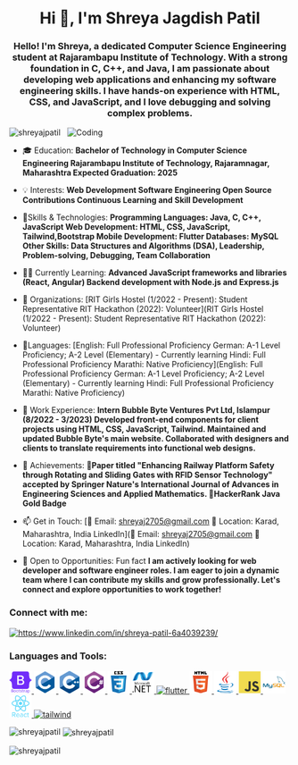 <h1 align="center">Hi 👋, I'm Shreya Jagdish Patil</h1>
<h3 align="center">Hello! I'm Shreya, a dedicated Computer Science Engineering student at Rajarambapu Institute of Technology. With a strong foundation in C, C++, and Java, I am passionate about developing web applications and enhancing my software engineering skills. I have hands-on experience with HTML, CSS, and JavaScript, and I love debugging and solving complex problems.</h3>
<img align="right" alt="Coding" width="400" src="https://github.com/Aamiiira/Aamiiira">

<p align="left"> <img src="https://komarev.com/ghpvc/?username=shreyajpatil&label=Profile%20views&color=0e75b6&style=flat" alt="shreyajpatil" /> </p>

- 🎓 Education: **Bachelor of Technology in Computer Science Engineering Rajarambapu Institute of Technology, Rajaramnagar, Maharashtra Expected Graduation: 2025**

- 💡 Interests: **Web Development Software Engineering Open Source Contributions Continuous Learning and Skill Development**

- 🔭Skills & Technologies: **Programming Languages: Java, C, C++, JavaScript Web Development: HTML, CSS, JavaScript, Tailwind,Bootstrap Mobile Development: Flutter Databases: MySQL Other Skills: Data Structures and Algorithms (DSA), Leadership, Problem-solving, Debugging, Team Collaboration**

- 👨‍💻 Currently Learning: **Advanced JavaScript frameworks and libraries (React, Angular) Backend development with Node.js and Express.js**

- 🤝 Organizations: [RIT Girls Hostel (1/2022 - Present): Student Representative RIT Hackathon (2022): Volunteer](RIT Girls Hostel (1/2022 - Present): Student Representative RIT Hackathon (2022): Volunteer)

- 🌟Languages: [English: Full Professional Proficiency German: A-1 Level Proficiency; A-2 Level (Elementary) - Currently learning Hindi: Full Professional Proficiency Marathi: Native Proficiency](English: Full Professional Proficiency German: A-1 Level Proficiency; A-2 Level (Elementary) - Currently learning Hindi: Full Professional Proficiency Marathi: Native Proficiency)

- 💼 Work Experience: **Intern Bubble Byte Ventures Pvt Ltd, Islampur (8/2022 - 3/2023) Developed front-end components for client projects using HTML, CSS, JavaScript, Tailwind. Maintained and updated Bubble Byte's main website. Collaborated with designers and clients to translate requirements into functional web designs.**

- 🌟 Achievements: **Paper titled "Enhancing Railway Platform Safety through Rotating and Sliding Gates with RFID Sensor Technology" accepted by Springer Nature's International Journal of Advances in Engineering Sciences and Applied Mathematics. HackerRank Java Gold Badge**

- 📫 Get in Touch: [📧 Email: shreyaj2705@gmail.com 📍 Location: Karad, Maharashtra, India LinkedIn](📧 Email: shreyaj2705@gmail.com 📍 Location: Karad, Maharashtra, India LinkedIn)

- 🤝 Open to Opportunities: Fun fact **I am actively looking for web developer and software engineer roles. I am eager to join a dynamic team where I can contribute my skills and grow professionally. Let's connect and explore opportunities to work together!**

<h3 align="left">Connect with me:</h3>
<p align="left">
<a href="https://linkedin.com/in/https://www.linkedin.com/in/shreya-patil-6a4039239/" target="blank"><img align="center" src="https://raw.githubusercontent.com/rahuldkjain/github-profile-readme-generator/master/src/images/icons/Social/linked-in-alt.svg" alt="https://www.linkedin.com/in/shreya-patil-6a4039239/" height="30" width="40" /></a>
</p>

<h3 align="left">Languages and Tools:</h3>
<p align="left"> <a href="https://getbootstrap.com" target="_blank" rel="noreferrer"> <img src="https://raw.githubusercontent.com/devicons/devicon/master/icons/bootstrap/bootstrap-plain-wordmark.svg" alt="bootstrap" width="40" height="40"/> </a> <a href="https://www.cprogramming.com/" target="_blank" rel="noreferrer"> <img src="https://raw.githubusercontent.com/devicons/devicon/master/icons/c/c-original.svg" alt="c" width="40" height="40"/> </a> <a href="https://www.w3schools.com/cpp/" target="_blank" rel="noreferrer"> <img src="https://raw.githubusercontent.com/devicons/devicon/master/icons/cplusplus/cplusplus-original.svg" alt="cplusplus" width="40" height="40"/> </a> <a href="https://www.w3schools.com/cs/" target="_blank" rel="noreferrer"> <img src="https://raw.githubusercontent.com/devicons/devicon/master/icons/csharp/csharp-original.svg" alt="csharp" width="40" height="40"/> </a> <a href="https://www.w3schools.com/css/" target="_blank" rel="noreferrer"> <img src="https://raw.githubusercontent.com/devicons/devicon/master/icons/css3/css3-original-wordmark.svg" alt="css3" width="40" height="40"/> </a> <a href="https://dotnet.microsoft.com/" target="_blank" rel="noreferrer"> <img src="https://raw.githubusercontent.com/devicons/devicon/master/icons/dot-net/dot-net-original-wordmark.svg" alt="dotnet" width="40" height="40"/> </a> <a href="https://flutter.dev" target="_blank" rel="noreferrer"> <img src="https://www.vectorlogo.zone/logos/flutterio/flutterio-icon.svg" alt="flutter" width="40" height="40"/> </a> <a href="https://www.w3.org/html/" target="_blank" rel="noreferrer"> <img src="https://raw.githubusercontent.com/devicons/devicon/master/icons/html5/html5-original-wordmark.svg" alt="html5" width="40" height="40"/> </a> <a href="https://www.java.com" target="_blank" rel="noreferrer"> <img src="https://raw.githubusercontent.com/devicons/devicon/master/icons/java/java-original.svg" alt="java" width="40" height="40"/> </a> <a href="https://developer.mozilla.org/en-US/docs/Web/JavaScript" target="_blank" rel="noreferrer"> <img src="https://raw.githubusercontent.com/devicons/devicon/master/icons/javascript/javascript-original.svg" alt="javascript" width="40" height="40"/> </a> <a href="https://www.mysql.com/" target="_blank" rel="noreferrer"> <img src="https://raw.githubusercontent.com/devicons/devicon/master/icons/mysql/mysql-original-wordmark.svg" alt="mysql" width="40" height="40"/> </a> <a href="https://reactjs.org/" target="_blank" rel="noreferrer"> <img src="https://raw.githubusercontent.com/devicons/devicon/master/icons/react/react-original-wordmark.svg" alt="react" width="40" height="40"/> </a> <a href="https://tailwindcss.com/" target="_blank" rel="noreferrer"> <img src="https://www.vectorlogo.zone/logos/tailwindcss/tailwindcss-icon.svg" alt="tailwind" width="40" height="40"/> </a> </p>

<p><img align="left" src="https://github-readme-stats.vercel.app/api/top-langs?username=shreyajpatil&show_icons=true&locale=en&layout=compact" alt="shreyajpatil" /></p>

<p>&nbsp;<img align="center" src="https://github-readme-stats.vercel.app/api?username=shreyajpatil&show_icons=true&locale=en" alt="shreyajpatil" /></p>

<p><img align="center" src="https://github-readme-streak-stats.herokuapp.com/?user=shreyajpatil&" alt="shreyajpatil" /></p>
